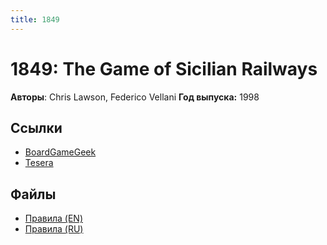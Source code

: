 ```yaml
---
title: 1849
---
```


# 1849: The Game of Sicilian Railways

**Авторы**: Chris Lawson, Federico Vellani
**Год выпуска:** 1998

## Ссылки

- [BoardGameGeek](https://boardgamegeek.com/boardgame/3097/1849-game-sicilian-railways)
- [Tesera](https://tesera.ru/game/1849Sicily/)

## Файлы

- [Правила (EN)](https://cdn.shopify.com/s/files/1/0252/9371/7588/files/1849.pdf?v=1597256879)
- [Правила (RU)](1849-rules-ru-v1.pdf)
